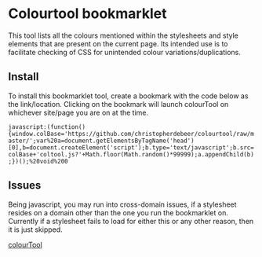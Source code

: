 Colourtool bookmarklet
======================

This tool lists all the colours mentioned within the stylesheets and style elements that are present on the current page. Its intended use is to facilitate checking of CSS for unintended colour variations/duplications.

## Install

To install this bookmarklet tool, create a bookmark with the code below as the link/location. Clicking on the bookmark will launch colourTool on whichever site/page you are on at the time.

`javascript:(function(){window.colBase='https://github.com/christopherdebeer/colourtool/raw/master/';var%20a=document.getElementsByTagName('head')[0],b=document.createElement('script');b.type='text/javascript';b.src=colBase+'coltool.js?'+Math.floor(Math.random()*99999);a.appendChild(b);})();%20void%200`


## Issues

Being javascript, you may run into cross-domain issues, if a stylesheet resides on a domain other than the one you run the bookmarklet on. Currently if a stylesheet fails to load for either this or any other reason, then it is just skipped.

<a href="javascript:(function(){window.colBase='https://github.com/christopherdebeer/colourtool/raw/master/';var%20a=document.getElementsByTagName('head')[0],b=document.createElement('script');b.type='text/javascript';b.src=colBase+'coltool.js?'+Math.floor(Math.random()*99999);a.appendChild(b);})();%20void%200">colourTool</a> 
